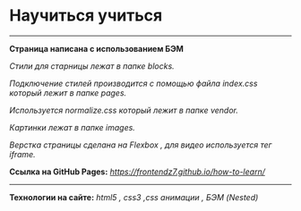 # Научиться учиться

---

**Страница написана с использованием БЭМ**

_Стили для старницы лежат в папке blocks._

_Подключение стилей производится с помощью файла index.css который лежит в папке pages._

_Используется normalize.css который лежит в папке vendor._

_Картинки лежат в папке images._

_Верстка страницы сделана на Flexbox , для видео используется тег iframe._

**Ссылка на GitHub Pages:**
*https://frontendz7.github.io/how-to-learn/*

---

**Технологии на сайте:**
_html5 , css3 ,css анимации , БЭМ (Nested)_
